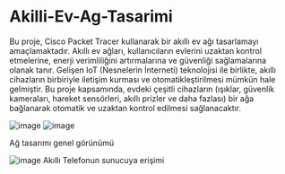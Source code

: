 # Akilli-Ev-Ag-Tasarimi
Bu proje, Cisco Packet Tracer kullanarak bir akıllı ev ağı tasarlamayı amaçlamaktadır. Akıllı ev ağları, kullanıcıların evlerini uzaktan kontrol etmelerine, enerji verimliliğini artırmalarına ve güvenliği sağlamalarına olanak tanır. Gelişen IoT (Nesnelerin İnterneti) teknolojisi ile birlikte, akıllı cihazların birbiriyle iletişim kurması ve otomatikleştirilmesi mümkün hale gelmiştir. Bu proje kapsamında, evdeki çeşitli cihazların (ışıklar, güvenlik kameraları, hareket sensörleri, akıllı prizler ve daha fazlası) bir ağa bağlanarak otomatik ve uzaktan kontrol edilmesi sağlanacaktır.

![image](https://github.com/user-attachments/assets/bdf42a16-384c-4470-8157-04bb4c996a65)
![image](https://github.com/user-attachments/assets/99d93712-f0c5-4176-88b9-1bd940836f90)

Ağ tasarımı genel görünümü

![image](https://github.com/user-attachments/assets/28287397-d2d5-4148-9ae4-e029a365f1cc)
Akıllı Telefonun sunucuya erişimi

